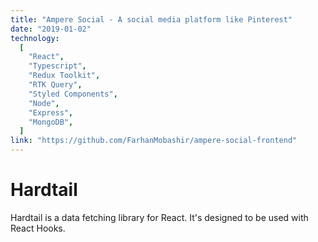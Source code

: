 ```yaml
---
title: "Ampere Social - A social media platform like Pinterest"
date: "2019-01-02"
technology:
  [
    "React",
    "Typescript",
    "Redux Toolkit",
    "RTK Query",
    "Styled Components",
    "Node",
    "Express",
    "MongoDB",
  ]
link: "https://github.com/FarhanMobashir/ampere-social-frontend"
---
```


# Hardtail

Hardtail is a data fetching library for React. It's designed to be used with React Hooks.
